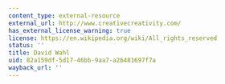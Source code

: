 ```yaml
---
content_type: external-resource
external_url: http://www.creativecreativity.com/
has_external_license_warning: true
license: https://en.wikipedia.org/wiki/All_rights_reserved
status: ''
title: David Wahl
uid: 82a159df-5d17-46bb-9aa7-a26481697f7a
wayback_url: ''
---
```

